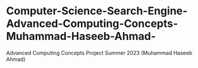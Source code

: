 # Computer-Science-Search-Engine-Advanced-Computing-Concepts-Muhammad-Haseeb-Ahmad-
Advanced Computing Concepts Project Summer 2023 (Muhammad Haseeb Ahmad)
